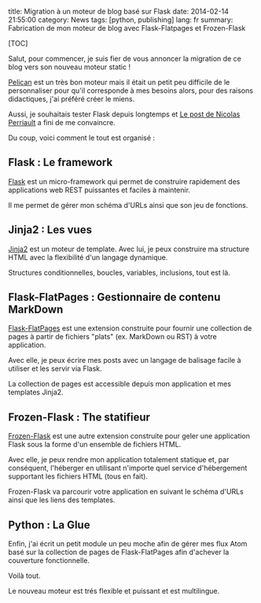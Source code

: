 title: Migration à un moteur de blog basé sur Flask
date: 2014-02-14 21:55:00
category: News
tags: [python, publishing]
lang: fr
summary: Fabrication de mon moteur de blog avec Flask-Flatpages et Frozen-Flask

[TOC]

Salut, pour commencer, je suis fier de vous annoncer la migration de ce blog
vers son nouveau moteur static !

[Pelican] est un très bon moteur mais il était un petit peu difficile de le
personnaliser pour qu'il corresponde à mes besoins alors, pour des raisons
didactiques, j'ai préféré créer le miens.

Aussi, je souhaitais tester Flask depuis longtemps et
[Le post de Nicolas Perriault] a fini de me convaincre.

Du coup, voici comment le tout est organisé :

Flask : Le framework
--------------------

[Flask] est un micro-framework qui permet de construire rapidement des
applications web REST puissantes et faciles à maintenir.

Il me permet de gérer mon schéma d'URLs ainsi que son jeu de fonctions.

Jinja2 : Les vues
-----------------

[Jinja2] est un moteur de template. Avec lui, je peux construire ma structure
HTML avec la flexibilité d'un langage dynamique.

Structures conditionnelles, boucles, variables, inclusions, tout est là.

Flask-FlatPages : Gestionnaire de contenu MarkDown
--------------------------------------------------

[Flask-FlatPages] est une extension construite pour fournir une
collection de pages à partir de fichiers "plats" (ex. MarkDown ou RST) à votre
application.

Avec elle, je peux écrire mes posts avec un langage de balisage facile à
utiliser et les servir via Flask.

La collection de pages est accessible depuis mon application et mes
templates Jinja2.

Frozen-Flask : The statifieur
-----------------------------

[Frozen-Flask] est une autre extension construite pour geler une application
Flask sous la forme d'un ensemble de fichiers HTML.

Avec elle, je peux rendre mon application totalement statique et, par
conséquent, l'héberger en utilisant n'importe quel service d'hébergement
supportant les fichiers HTML (tous en fait).

Frozen-Flask va parcourir votre application en  suivant le schéma d'URLs
ainsi que les liens des templates.

Python : La Glue
-----------------

Enfin, j'ai écrit un petit module un peu moche afin de gérer mes flux Atom
basé sur la collection de pages de Flask-FlatPages afin d'achever la
couverture fonctionnelle.

Voilà tout.


Le nouveau moteur est trés flexible et puissant et est multilingue.

[Pelican]: http://blog.getpelican.com/ "Pelican"
[Flask]: http://flask.pocoo.org/ "Flask"
[Jinja2]: http://jinja.pocoo.org/docs/ "Jinja2"
[Frozen-Flask]: http://pythonhosted.org/Frozen-Flask/ "Frozen-Flask"
[Flask-FlatPages]: http://pythonhosted.org/Flask-FlatPages/ "Flask-FlatPages"
[Le post de Nicolas Perriault]: https://nicolas.perriault.net/code/2012/dead-easy-yet-powerful-static-website-generator-with-flask/ "Le blog de Nicolas Perriault"

